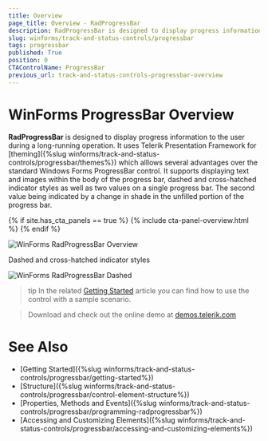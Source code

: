 ```yaml
---
title: Overview
page_title: Overview - RadProgressBar
description: RadProgressBar is designed to display progress information to the user during a long-running operation.  
slug: winforms/track-and-status-controls/progressbar
tags: progressbar
published: True
position: 0
CTAControlName: ProgressBar
previous_url: track-and-status-controls-progressbar-overview
---
```


# WinForms ProgressBar Overview

__RadProgressBar__ is designed to display progress information to the user during a long-running operation. It uses Telerik Presentation Framework for [theming]({%slug winforms/track-and-status-controls/progressbar/themes%}) which alllows several advantages over the standard Windows Forms ProgressBar control. It supports displaying text and images within the body of the progress bar, dashed and cross-hatched indicator styles as well as two values on a single progress bar. The second value being indicated by a change in shade in the unfilled portion of the progress bar.

{% if site.has_cta_panels == true %}
{% include cta-panel-overview.html %}
{% endif %}

![WinForms RadProgressBar Overview](images/track-and-status-controls-progressbar-overview001.gif)

Dashed and cross-hatched indicator styles

![WinForms RadProgressBar Dashed](images/track-and-status-controls-progressbar-overview002.png)

>tip In the related [Getting Started](https://docs.telerik.com/devtools/winforms/controls/track-and-status-controls/progressbar/getting-started) article you can find how to use the control with a sample scenario.

> Download and check out the online demo at [demos.telerik.com](https://telerik-winforms-demos.s3.amazonaws.com/TelerikWinFormsExamplesLauncher.exe)

# See Also

* [Getting Started]({%slug winforms/track-and-status-controls/progressbar/getting-started%})
* [Structure]({%slug winforms/track-and-status-controls/progressbar/control-element-structure%})
* [Properties, Methods and Events]({%slug winforms/track-and-status-controls/progressbar/programming-radprogressbar%})
* [Accessing and Customizing Elements]({%slug winforms/track-and-status-controls/progressbar/accessing-and-customizing-elements%})
